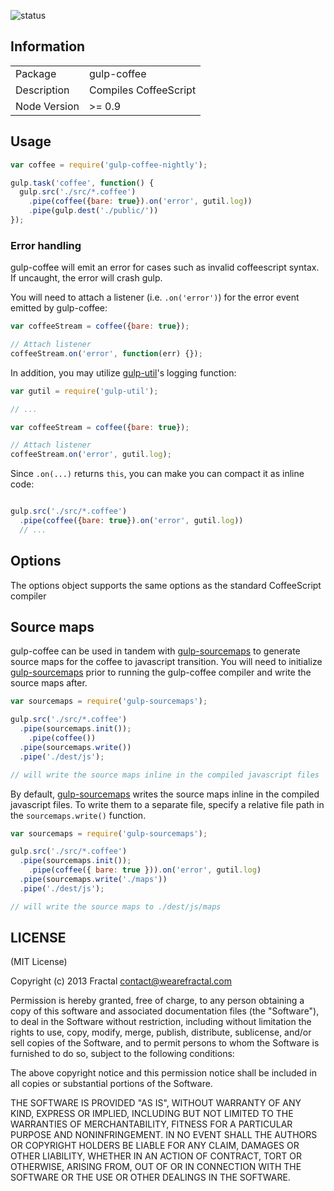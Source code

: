 ![status](https://secure.travis-ci.org/wearefractal/gulp-coffee.png?branch=master)

## Information

<table>
<tr> 
<td>Package</td><td>gulp-coffee</td>
</tr>
<tr>
<td>Description</td>
<td>Compiles CoffeeScript</td>
</tr>
<tr>
<td>Node Version</td>
<td>>= 0.9</td>
</tr>
</table>

## Usage

```javascript
var coffee = require('gulp-coffee-nightly');

gulp.task('coffee', function() {
  gulp.src('./src/*.coffee')
    .pipe(coffee({bare: true}).on('error', gutil.log))
    .pipe(gulp.dest('./public/'))
});
```

### Error handling

gulp-coffee will emit an error for cases such as invalid coffeescript syntax. If uncaught, the error will crash gulp.

You will need to attach a listener (i.e. `.on('error')`) for the error event emitted by gulp-coffee:

```javascript
var coffeeStream = coffee({bare: true});

// Attach listener
coffeeStream.on('error', function(err) {});
```

In addition, you may utilize [gulp-util](https://github.com/wearefractal/gulp-util)'s logging function:

```javascript
var gutil = require('gulp-util');

// ...

var coffeeStream = coffee({bare: true});

// Attach listener
coffeeStream.on('error', gutil.log);

```

Since `.on(...)` returns `this`, you can make you can compact it as inline code:

```javascript

gulp.src('./src/*.coffee')
  .pipe(coffee({bare: true}).on('error', gutil.log))
  // ...
```

## Options

The options object supports the same options as the standard CoffeeScript compiler

## Source maps

gulp-coffee can be used in tandem with [gulp-sourcemaps](https://github.com/floridoo/gulp-sourcemaps) to generate source maps for the coffee to javascript transition. You will need to initialize [gulp-sourcemaps](https://github.com/floridoo/gulp-sourcemaps) prior to running the gulp-coffee compiler and write the source maps after.

```javascript
var sourcemaps = require('gulp-sourcemaps');

gulp.src('./src/*.coffee')
  .pipe(sourcemaps.init());
    .pipe(coffee())
  .pipe(sourcemaps.write())
  .pipe('./dest/js');

// will write the source maps inline in the compiled javascript files
```

By default, [gulp-sourcemaps](https://github.com/floridoo/gulp-sourcemaps) writes the source maps inline in the compiled javascript files. To write them to a separate file, specify a relative file path in the `sourcemaps.write()` function.

```javascript
var sourcemaps = require('gulp-sourcemaps');

gulp.src('./src/*.coffee')
  .pipe(sourcemaps.init());
    .pipe(coffee({ bare: true })).on('error', gutil.log)
  .pipe(sourcemaps.write('./maps'))
  .pipe('./dest/js');

// will write the source maps to ./dest/js/maps
```

## LICENSE

(MIT License)

Copyright (c) 2013 Fractal <contact@wearefractal.com>

Permission is hereby granted, free of charge, to any person obtaining
a copy of this software and associated documentation files (the
"Software"), to deal in the Software without restriction, including
without limitation the rights to use, copy, modify, merge, publish,
distribute, sublicense, and/or sell copies of the Software, and to
permit persons to whom the Software is furnished to do so, subject to
the following conditions:

The above copyright notice and this permission notice shall be
included in all copies or substantial portions of the Software.

THE SOFTWARE IS PROVIDED "AS IS", WITHOUT WARRANTY OF ANY KIND,
EXPRESS OR IMPLIED, INCLUDING BUT NOT LIMITED TO THE WARRANTIES OF
MERCHANTABILITY, FITNESS FOR A PARTICULAR PURPOSE AND
NONINFRINGEMENT. IN NO EVENT SHALL THE AUTHORS OR COPYRIGHT HOLDERS BE
LIABLE FOR ANY CLAIM, DAMAGES OR OTHER LIABILITY, WHETHER IN AN ACTION
OF CONTRACT, TORT OR OTHERWISE, ARISING FROM, OUT OF OR IN CONNECTION
WITH THE SOFTWARE OR THE USE OR OTHER DEALINGS IN THE SOFTWARE.
